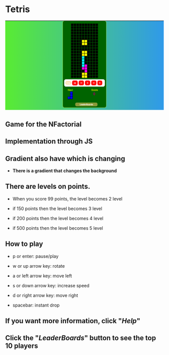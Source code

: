 # Tetris

![](https://github.com/rustembekov/TetrisNFac/blob/master/source/screen/tetris_game.png?raw=true)
## Game for the NFactorial

## Implementation through JS

## Gradient also have which is changing
- **There is a gradient that changes the background**

## There are levels on points.

- When you score 99 points, the level becomes 2 level

- if 150 points then the level becomes 3 level

- if 200 points then the level becomes 4 level

- if 500 points then the level becomes 5 level

## How to play

- p or enter: pause/play

- w or up arrow key: rotate

- a or left arrow key: move left

- s or down arrow key: increase speed

- d or right arrow key: move right

- spacebar: instant drop

## If you want more information, click "**_Help_**"

## Click the "_LeaderBoards_" button to see the top 10 players
